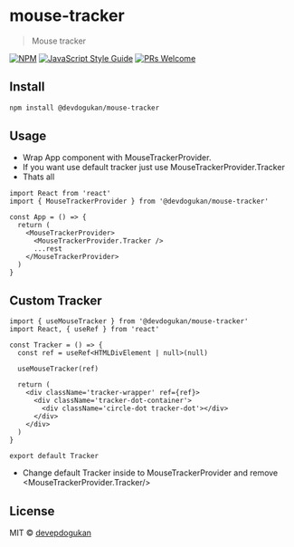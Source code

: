 # mouse-tracker

> Mouse tracker

[![NPM](https://img.shields.io/npm/v/@devdogukan/mouse-tracker.svg)](https://www.npmjs.com/package/@devdogukan/mouse-tracker) [![JavaScript Style Guide](https://img.shields.io/badge/code_style-standard-brightgreen.svg)](https://standardjs.com) [![PRs Welcome](https://img.shields.io/badge/PRs-welcome-brightgreen.svg)](https://github.com/devepdogukan/mouse-tracker)

## Install

```bash
npm install @devdogukan/mouse-tracker
```

## Usage

- Wrap App component with MouseTrackerProvider.
- If you want use default tracker just use MouseTrackerProvider.Tracker
- Thats all

```tsx
import React from 'react'
import { MouseTrackerProvider } from '@devdogukan/mouse-tracker'

const App = () => {
  return (
    <MouseTrackerProvider>
      <MouseTrackerProvider.Tracker />
      ...rest
    </MouseTrackerProvider>
  )
}
```

## Custom Tracker

```tsx
import { useMouseTracker } from '@devdogukan/mouse-tracker'
import React, { useRef } from 'react'

const Tracker = () => {
  const ref = useRef<HTMLDivElement | null>(null)

  useMouseTracker(ref)

  return (
    <div className='tracker-wrapper' ref={ref}>
      <div className='tracker-dot-container'>
        <div className='circle-dot tracker-dot'></div>
      </div>
    </div>
  )
}

export default Tracker
```

- Change default Tracker inside to MouseTrackerProvider and remove <MouseTrackerProvider.Tracker/>

## License

MIT © [devepdogukan](https://github.com/devepdogukan)
